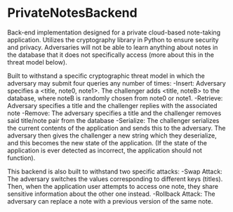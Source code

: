 # PrivateNotesBackend
Back-end implementation designed for a private cloud-based note-taking application. Utilizes the cryptography library in Python to ensure security and privacy. Adversaries will not be able to learn anything about notes in the database that it does not specifically access (more about this in the threat model below).

Built to withstand a specific cryptographic threat model in which the adversary may submit four queries any number of times:
  -Insert: Adversary specifies a <title, note0, note1>. The challenger adds <title, noteB> to the database, where noteB is randomly chosen from note0 or note1.
  -Retrieve: Adversary specifies a title and the challenger replies with the associated note
   -Remove: The adversary specifies a title and the challenger removes said title/note pair from the database
   -Serialize: The challenger serializes the current contents of the application and sends this to the adversary. The adversary then gives the challenger a new string which they deserialize, and this becomes the new state of the application. (If the state of the application is ever detected as incorrect, the application should not function).

This backend is also built to withstand two specific attacks:
  -Swap Attack: The adversary switches the values corresponding to different keys (titles). Then, when the application user attempts to access one note, they share sensitive information about the other one instead.
  -Rollback Attack: The adversary can replace a note with a previous version of the same note. 
